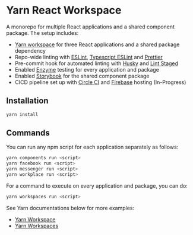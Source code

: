 # Yarn React Workspace

A monorepo for multiple React applications and a shared component package. The setup includes:

-   [Yarn workspace](https://yarnpkg.com/lang/en/docs/workspaces/) for three React applications and a shared package dependency
-   Repo-wide linting with [ESLint](https://eslint.org/), [Typescript ESLint](https://github.com/typescript-eslint/typescript-eslint) and [Prettier](https://prettier.io/)
-   Pre-commit hook for automated linting with [Husky](https://www.npmjs.com/package/husky) and [Lint Staged](https://github.com/okonet/lint-staged)
-   Enabled [Enzyme](https://airbnb.io/enzyme/) testing for every application and package
-   Enabled [Storybook](https://storybook.js.org/) for the shared component package
-   CICD pipeline set up with [Circle CI](https://circleci.com/) and [Firebase](https://firebase.google.com/docs/hosting) hosting (In-Progress)

## Installation

```bash
yarn install
```

## Commands

You can run any npm script for each application separately as follows:

```bash
yarn components run <script>
yarn facebook run <script>
yarn messenger run <script>
yarn workplace run <script>
```

For a command to execute on every application and package, you can do:

```bash
yarn workspaces run <script>
```

See Yarn documentations below for more examples:

-   [Yarn Workspace](https://yarnpkg.com/lang/en/docs/cli/workspace/)
-   [Yarn Workspaces](https://yarnpkg.com/lang/en/docs/cli/workspaces/)
